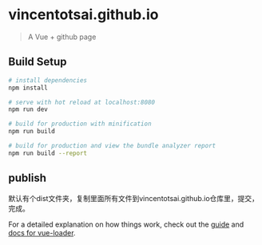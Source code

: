 # vincentotsai.github.io

> A Vue + github page

## Build Setup

``` bash
# install dependencies
npm install

# serve with hot reload at localhost:8080
npm run dev

# build for production with minification
npm run build

# build for production and view the bundle analyzer report
npm run build --report
```

## publish

默认有个dist文件夹，复制里面所有文件到vincentotsai.github.io仓库里，提交，完成。

For a detailed explanation on how things work, check out the [guide](http://vuejs-templates.github.io/webpack/) and [docs for vue-loader](http://vuejs.github.io/vue-loader).
